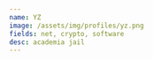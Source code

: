 ```yaml
---
name: YZ
image: /assets/img/profiles/yz.png
fields: net, crypto, software
desc: academia jail
---
```


